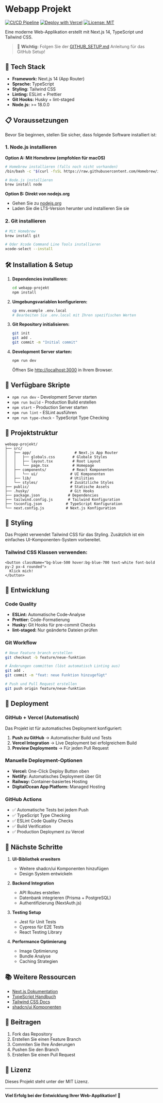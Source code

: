# Webapp Projekt

[![CI/CD Pipeline](https://github.com/USERNAME/webapp-projekt/workflows/CI/CD%20Pipeline/badge.svg)](https://github.com/USERNAME/webapp-projekt/actions)
[![Deploy with Vercel](https://vercel.com/button)](https://vercel.com/new/clone?repository-url=https://github.com/USERNAME/webapp-projekt)
[![License: MIT](https://img.shields.io/badge/License-MIT-yellow.svg)](https://opensource.org/licenses/MIT)

Eine moderne Web-Applikation erstellt mit Next.js 14, TypeScript und Tailwind CSS.

> 🚨 **Wichtig:** Folgen Sie der [GITHUB_SETUP.md](./GITHUB_SETUP.md) Anleitung für das GitHub Setup!

## 🚀 Tech Stack

- **Framework:** Next.js 14 (App Router)
- **Sprache:** TypeScript
- **Styling:** Tailwind CSS
- **Linting:** ESLint + Prettier
- **Git Hooks:** Husky + lint-staged
- **Node.js:** >= 18.0.0

## 📋 Voraussetzungen

Bevor Sie beginnen, stellen Sie sicher, dass folgende Software installiert ist:

### 1. Node.js installieren

**Option A: Mit Homebrew (empfohlen für macOS)**
```bash
# Homebrew installieren (falls noch nicht vorhanden)
/bin/bash -c "$(curl -fsSL https://raw.githubusercontent.com/Homebrew/install/HEAD/install.sh)"

# Node.js installieren
brew install node
```

**Option B: Direkt von nodejs.org**
- Gehen Sie zu [nodejs.org](https://nodejs.org/)
- Laden Sie die LTS-Version herunter und installieren Sie sie

### 2. Git installieren

```bash
# Mit Homebrew
brew install git

# Oder Xcode Command Line Tools installieren
xcode-select --install
```

## 🛠️ Installation & Setup

1. **Dependencies installieren:**
   ```bash
   cd webapp-projekt
   npm install
   ```

2. **Umgebungsvariablen konfigurieren:**
   ```bash
   cp env.example .env.local
   # Bearbeiten Sie .env.local mit Ihren spezifischen Werten
   ```

3. **Git Repository initialisieren:**
   ```bash
   git init
   git add .
   git commit -m "Initial commit"
   ```

4. **Development Server starten:**
   ```bash
   npm run dev
   ```

   Öffnen Sie [http://localhost:3000](http://localhost:3000) in Ihrem Browser.

## 📜 Verfügbare Skripte

- `npm run dev` - Development Server starten
- `npm run build` - Production Build erstellen
- `npm start` - Production Server starten
- `npm run lint` - ESLint ausführen
- `npm run type-check` - TypeScript Type Checking

## 📁 Projektstruktur

```
webapp-projekt/
├── src/
│   ├── app/                    # Next.js App Router
│   │   ├── globals.css        # Globale Styles
│   │   ├── layout.tsx         # Root Layout
│   │   └── page.tsx           # Homepage
│   ├── components/            # React Komponenten
│   │   └── ui/               # UI Komponenten
│   ├── lib/                  # Utilities
│   └── styles/               # Zusätzliche Styles
├── public/                   # Statische Assets
├── .husky/                   # Git Hooks
├── package.json             # Dependencies
├── tailwind.config.js       # Tailwind Konfiguration
├── tsconfig.json           # TypeScript Konfiguration
└── next.config.js          # Next.js Konfiguration
```

## 🎨 Styling

Das Projekt verwendet Tailwind CSS für das Styling. Zusätzlich ist ein einfaches UI-Komponenten-System vorbereitet.

### Tailwind CSS Klassen verwenden:
```tsx
<button className="bg-blue-500 hover:bg-blue-700 text-white font-bold py-2 px-4 rounded">
  Klick mich!
</button>
```

## 🔧 Entwicklung

### Code Quality
- **ESLint:** Automatische Code-Analyse
- **Prettier:** Code-Formatierung
- **Husky:** Git Hooks für pre-commit Checks
- **lint-staged:** Nur geänderte Dateien prüfen

### Git Workflow
```bash
# Neue Feature branch erstellen
git checkout -b feature/neue-funktion

# Änderungen committen (löst automatisch Linting aus)
git add .
git commit -m "feat: neue Funktion hinzugefügt"

# Push und Pull Request erstellen
git push origin feature/neue-funktion
```

## 🚀 Deployment

### GitHub + Vercel (Automatisch)
Das Projekt ist für automatisches Deployment konfiguriert:

1. **Push zu GitHub** → Automatischer Build und Tests
2. **Vercel Integration** → Live Deployment bei erfolgreichem Build
3. **Preview Deployments** → Für jeden Pull Request

### Manuelle Deployment-Optionen
- **Vercel:** One-Click Deploy Button oben
- **Netlify:** Automatisches Deployment über Git
- **Railway:** Container-basiertes Hosting
- **DigitalOcean App Platform:** Managed Hosting

### GitHub Actions
- ✅ Automatische Tests bei jedem Push
- ✅ TypeScript Type Checking
- ✅ ESLint Code Quality Checks  
- ✅ Build Verification
- ✅ Production Deployment zu Vercel

## 🔮 Nächste Schritte

1. **UI-Bibliothek erweitern**
   - Weitere shadcn/ui Komponenten hinzufügen
   - Design System entwickeln

2. **Backend Integration**
   - API Routes erstellen
   - Datenbank integrieren (Prisma + PostgreSQL)
   - Authentifizierung (NextAuth.js)

3. **Testing Setup**
   - Jest für Unit Tests
   - Cypress für E2E Tests
   - React Testing Library

4. **Performance Optimierung**
   - Image Optimierung
   - Bundle Analyse
   - Caching Strategien

## 📚 Weitere Ressourcen

- [Next.js Dokumentation](https://nextjs.org/docs)
- [TypeScript Handbuch](https://www.typescriptlang.org/docs/)
- [Tailwind CSS Docs](https://tailwindcss.com/docs)
- [shadcn/ui Komponenten](https://ui.shadcn.com/)

## 🤝 Beitragen

1. Fork das Repository
2. Erstellen Sie einen Feature Branch
3. Commiten Sie Ihre Änderungen
4. Pushen Sie den Branch
5. Erstellen Sie einen Pull Request

## 📄 Lizenz

Dieses Projekt steht unter der MIT Lizenz.

---

**Viel Erfolg bei der Entwicklung Ihrer Web-Applikation! 🎉**
